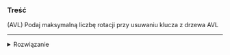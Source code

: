 ### Treść
(AVL)
Podaj maksymalną liczbę rotacji przy usuwaniu klucza z drzewa AVL

------
<details><summary>Rozwiązanie</summary>
<p>
    
W przypadku usuwania klucza z drzewa AVL może się wydarzyć sytuacja, w której wskaźniki balansu będą zepsute aż do korzenia. 

Zatem maksymalna liczba rotacji to 1.4405*log(n).
